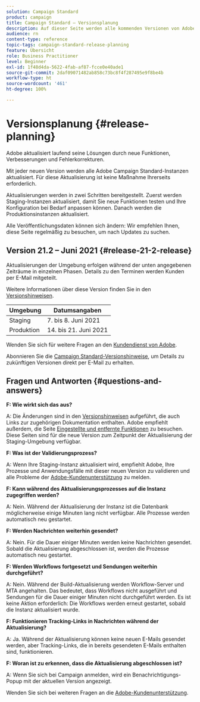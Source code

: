 ```yaml
---
solution: Campaign Standard
product: campaign
title: Campaign Standard – Versionsplanung
description: Auf dieser Seite werden alle kommenden Versionen von Adobe Campaign Standard aufgelistet.
audience: rn
content-type: reference
topic-tags: campaign-standard-release-planning
feature: Übersicht
role: Business Practitioner
level: Beginner
exl-id: 1f48d4da-5622-4fab-af87-fcce0e40ade1
source-git-commit: 2daf09071482ab858c73bc8f4f287495e9f8be4b
workflow-type: ht
source-wordcount: '461'
ht-degree: 100%

---
```


# Versionsplanung {#release-planning}

Adobe aktualisiert laufend seine Lösungen durch neue Funktionen, Verbesserungen und Fehlerkorrekturen.

Mit jeder neuen Version werden alle Adobe Campaign Standard-Instanzen aktualisiert. Für diese Aktualisierung ist keine Maßnahme Ihrerseits erforderlich.

Aktualisierungen werden in zwei Schritten bereitgestellt. Zuerst werden Staging-Instanzen aktualisiert, damit Sie neue Funktionen testen und Ihre Konfiguration bei Bedarf anpassen können. Danach werden die Produktionsinstanzen aktualisiert.

Alle Veröffentlichungsdaten können sich ändern: Wir empfehlen Ihnen, diese Seite regelmäßig zu besuchen, um nach Updates zu suchen.

## Version 21.2 – Juni 2021 {#release-21-2-release}

Aktualisierungen der Umgebung erfolgen während der unten angegebenen Zeiträume in einzelnen Phasen. Details zu den Terminen werden Kunden per E-Mail mitgeteilt.

Weitere Informationen über diese Version finden Sie in den [Versionshinweisen](../../rn/using/release-notes.md).

<table>
 <thead>
  <tr>
   <th> Umgebung<br /> </th>
   <th> Datumsangaben<br /> </th>
  </tr>
 </thead>
 <tbody>
  <tr>
   <td>Staging<br /> </td>
   <td>7. bis 8. Juni 2021<br /> </td>
  </tr>
  <tr>
   <td> Produktion<br /> </td>
   <td>14. bis 21. Juni 2021<br /> </td>
  </tr>
 </tbody>
</table>

Wenden Sie sich für weitere Fragen an den [Kundendienst von Adobe](https://helpx.adobe.com/de/enterprise/using/support-for-experience-cloud.html).

Abonnieren Sie die [Campaign Standard-Versionshinweise](http://amc-mkt-prod1-t.adobe-campaign.com/lp/LP25?service=%40rZ5cqp2DgNzrgz0alKPInakNbPSTeJYozZYnS7Wbs802u4GlISkHZX4omtK00nAU6xzZ6luEWQzr7kQ9pkCwJYumWkU), um Details zu zukünftigen Versionen direkt per E-Mail zu erhalten.

## Fragen und Antworten {#questions-and-answers}

**F: Wie wirkt sich das aus?**

A: Die Änderungen sind in den [Versionshinweisen](../../rn/using/release-notes.md) aufgeführt, die auch Links zur zugehörigen Dokumentation enthalten. Adobe empfiehlt außerdem, die Seite [Eingestellte und entfernte Funktionen](../../rn/using/deprecated-features.md) zu besuchen. Diese Seiten sind für die neue Version zum Zeitpunkt der Aktualisierung der Staging-Umgebung verfügbar.

**F: Was ist der Validierungsprozess?**

A: Wenn Ihre Staging-Instanz aktualisiert wird, empfiehlt Adobe, Ihre Prozesse und Anwendungsfälle mit dieser neuen Version zu validieren und alle Probleme der [Adobe-Kundenunterstützung](https://helpx.adobe.com/de/enterprise/using/support-for-experience-cloud.html) zu melden.

**F: Kann während des Aktualisierungsprozesses auf die Instanz zugegriffen werden?**

A: Nein. Während der Aktualisierung der Instanz ist die Datenbank möglicherweise einige Minuten lang nicht verfügbar. Alle Prozesse werden automatisch neu gestartet.

**F: Werden Nachrichten weiterhin gesendet?**

A: Nein. Für die Dauer einiger Minuten werden keine Nachrichten gesendet. Sobald die Aktualisierung abgeschlossen ist, werden die Prozesse automatisch neu gestartet.

**F: Werden Workflows fortgesetzt und Sendungen weiterhin durchgeführt?**

A: Nein. Während der Build-Aktualisierung werden Workflow-Server und MTA angehalten. Das bedeutet, dass Workflows nicht ausgeführt und Sendungen für die Dauer einiger Minuten nicht durchgeführt werden. Es ist keine Aktion erforderlich: Die Workflows werden erneut gestartet, sobald die Instanz aktualisiert wurde.

**F: Funktionieren Tracking-Links in Nachrichten während der Aktualisierung?**

A: Ja. Während der Aktualisierung können keine neuen E-Mails gesendet werden, aber Tracking-Links, die in bereits gesendeten E-Mails enthalten sind, funktionieren.

**F: Woran ist zu erkennen, dass die Aktualisierung abgeschlossen ist?**

A: Wenn Sie sich bei Campaign anmelden, wird ein Benachrichtigungs-Popup mit der aktuellen Version angezeigt.

Wenden Sie sich bei weiteren Fragen an die [Adobe-Kundenunterstützung](https://helpx.adobe.com/de/enterprise/using/support-for-experience-cloud.html).
